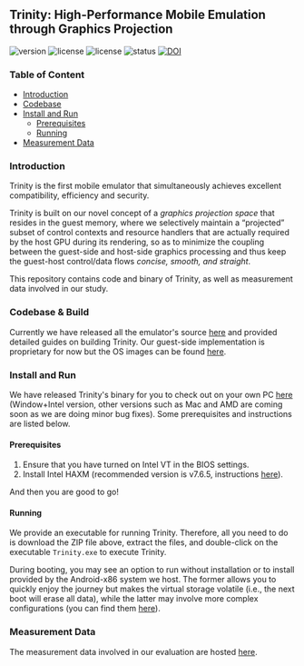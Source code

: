 ## Trinity: High-Performance Mobile Emulation through Graphics Projection

![version](https://img.shields.io/badge/Version-Beta-yellow "Beta")
![license](https://img.shields.io/badge/GuestOS-Androidx86-green "Android")
![license](https://img.shields.io/badge/Licence-GPLv2-blue.svg "Apache")
![status](https://github.com/TrinityEmulator/TrinityEmulator/actions/workflows/main.yml/badge.svg)
[![DOI](https://zenodo.org/badge/479100313.svg)](https://zenodo.org/badge/latestdoi/479100313)

### Table of Content

* [Introduction](#introduction)
* [Codebase](#codebase--build)
* [Install and Run](#install-and-run)
  * [Prerequisites](#prerequisites)
  * [Running](#running)
* [Measurement Data](#measurement-data)

### Introduction

Trinity is the first mobile emulator that simultaneously achieves excellent compatibility, efficiency and security. 

Trinity is built on our novel concept of a *graphics projection space* that resides in the guest memory, where we selectively maintain a “projected” subset of control contexts and resource handlers that are actually required by the host GPU during its rendering, so as to minimize
the coupling between the guest-side and host-side graphics processing and thus keep the guest-host control/data flows *concise, smooth, and straight*.

This repository contains code and binary of Trinity, as well as measurement data involved in our study.

### Codebase & Build

Currently we have released all the emulator's source [here](https://github.com/TrinityEmulator/TrinityEmulator) and provided detailed guides on building Trinity. Our guest-side implementation is proprietary for now but the OS images can be found [here](https://github.com/TrinityEmulator/TrinityEmulator/releases/tag/Trinity-Release). 

### Install and Run

We have released Trinity's binary for you to check out on your own PC [here](https://github.com/TrinityEmulator/TrinityEmulator/releases/tag/Trinity-Release) (Window+Intel version, other versions such as Mac and AMD are coming soon as we are doing minor bug fixes). Some prerequisites and instructions are listed below.

#### Prerequisites

1. Ensure that you have turned on Intel VT in the BIOS settings.
2. Install Intel HAXM (recommended version is v7.6.5, instructions [here](https://github.com/intel/haxm/wiki/Installation-Instructions-on-Windows)).

And then you are good to go!

#### Running

We provide an executable for running Trinity. Therefore, all you need to do is download the ZIP file above, extract the files, and double-click on the executable `Trinity.exe` to execute Trinity.

During booting, you may see an option to run without installation or to install provided by the Android-x86 system we host. The former allows you to quickly enjoy the journey but makes the virtual storage volatile (i.e., the next boot will erase all data), while the latter may involve more complex configurations (you can find them [here](https://github.com/TrinityEmulator/TrinityEmulator/wiki/Guest-OS-Installation-Guide)).

### Measurement Data

The measurement data involved in our evaluation are hosted [here](https://github.com/TrinityEmulator/EvaluationScript).
